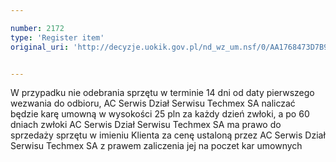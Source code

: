 ```yaml
---

number: 2172
type: 'Register item'
original_uri: 'http://decyzje.uokik.gov.pl/nd_wz_um.nsf/0/AA1768473D7B9E9FC125783200289EE3?OpenDocument'


---
```


W przypadku nie odebrania sprzętu w terminie 14 dni od daty pierwszego wezwania do odbioru, AC Serwis Dział Serwisu Techmex SA naliczać będzie karę umowną w wysokości 25 pln za każdy dzień zwłoki, a po 60 dniach zwłoki AC Serwis Dział Serwisu Techmex SA ma prawo do sprzedaży sprzętu w imieniu Klienta za cenę ustaloną przez AC Serwis Dział Serwisu Techmex SA z prawem zaliczenia jej na poczet kar umownych
